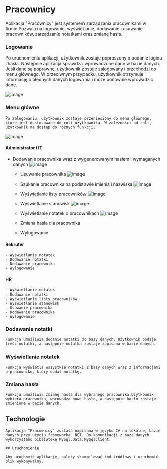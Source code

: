 # Pracownicy
Aplikacja "Pracownicy" jest systemem zarządzania pracownikami w firmie.Pozwala na logowanie, wyświetlanie, dodawanie i usuwanie pracowników, zarządzanie notatkami oraz zmianę hasła.

### Logowanie

Po uruchomieniu aplikacji, użytkownik zostaje poproszony o podanie loginu i hasła. Następnie aplikacja sprawdza wprowadzone dane w bazie danych. Jeśli dane są poprawne, użytkownik zostaje zalogowany i przechodzi do menu głównego. W przeciwnym przypadku, użytkownik otrzymuje informację o błędnych danych logowania i może ponownie wprowadzić dane.

![image](https://github.com/lemur112/Pracownicy/assets/105245169/c99acd6f-81fa-4885-a8c0-e8b74abd80cf)

    
### Menu główne

    Po zalogowaniu, użytkownik zostaje przeniesiony do menu głównego, które jest dostosowane do roli użytkownika. W zależności od roli, użytkownik ma dostęp do różnych funkcji.
![image](https://github.com/lemur112/Pracownicy/assets/105245169/2fc796da-1618-436c-ac44-a0aaf24e1dd9)

#### Administrator i IT

- Dodawanie pracownika wraz z wygenerowanym hasłem i wymaganych danych
    ![image](https://github.com/lemur112/Pracownicy/assets/105245169/9a0d90cf-ffac-4cb5-9ffc-1af2b4e84b43)

    - Usuwanie pracownika
    ![image](https://github.com/lemur112/Pracownicy/assets/105245169/3d4b884b-e0e6-4545-9f9d-484b83d5c3cf)

    - Szukanie pracownika na podstawie imienia i nazwiska
    ![image](https://github.com/lemur112/Pracownicy/assets/105245169/9f79f35a-6a32-4196-a89c-866a7d95e6c3)

    - Wyświetlanie listy pracowników
    ![image](https://github.com/lemur112/Pracownicy/assets/105245169/5f643058-6ade-4791-b288-b6edacbc3d2e)

    - Wyświetlanie stanowisk
    ![image](https://github.com/lemur112/Pracownicy/assets/105245169/ca8ffa2e-c6ab-4e12-86fc-dcacb2028564)

    - Wyświetlanie notatek o pracownikach
    ![image](https://github.com/lemur112/Pracownicy/assets/105245169/8098d018-bd97-49b5-b170-ce79bc85e4a6)

    - Zmiana hasła dla pracownika
    - Wylogowanie

#### Rekruter

    - Wyświetlanie notatek
    - Dodawanie notatki
    - Dodawanie pracownika
    - Wylogowanie


#### HR

    - Wyświetlanie notatek
    - Dodawanie notatki
    - Wyświetlanie listy pracowników
    - Wyświetlanie stanowisk
    - Usuwanie pracownika
    - Dodawanie pracownika
    - Wylogowanie

### Dodawanie notatki

    Funkcja umożliwia dodanie notatki do bazy danych. Użytkownik podaje treść notatki, a następnie notatka zostaje zapisana w bazie danych.

### Wyświetlanie notatek

    Funkcja wyświetla wszystkie notatki z bazy danych wraz z informacjami o pracowniku, który dodał notatkę.

### Zmiana hasła

    Funkcja umożliwia zmianę hasła dla wybranego pracownika.Użytkownik wybiera pracownika, wprowadza nowe hasło, a następnie hasło zostaje zmienione w bazie danych.

## Technologie

    Aplikacja "Pracownicy" została napisana w języku C# na lokalnej bazie danych przy użyciu frameworka .NET. Do komunikacji z bazą danych wykorzystano bibliotekę MySql.Data.MySqlClient.

    ## Uruchomienie

    Aby uruchomić aplikację, należy skompilować kod źródłowy i uruchomić plik wykonywalny.
